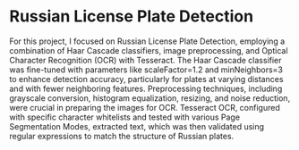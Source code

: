 # Russian License Plate Detection 
For this project, I focused on Russian License Plate Detection, employing a combination of Haar Cascade classifiers, image preprocessing, and Optical Character Recognition (OCR) with Tesseract. The Haar Cascade classifier was fine-tuned with parameters like scaleFactor=1.2 and minNeighbors=3 to enhance detection accuracy, particularly for plates at varying distances and with fewer neighboring features. Preprocessing techniques, including grayscale conversion, histogram equalization, resizing, and noise reduction, were crucial in preparing the images for OCR. Tesseract OCR, configured with specific character whitelists and tested with various Page Segmentation Modes, extracted text, which was then validated using regular expressions to match the structure of Russian plates.







